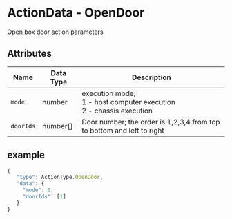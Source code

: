 # ActionData - OpenDoor

Open box door action parameters

## Attributes

| Name | Data Type | Description |
| --------- | -------- | ---------------------------------------------- |
| `mode` | number | execution mode;<br/>1 - host computer execution<br/>2 - chassis execution |
| `doorIds` | number[] | Door number; the order is 1,2,3,4 from top to bottom and left to right |

## example

```javascript
{
   "type": ActionType.OpenDoor,
   "data": {
     "mode": 1,
     "doorIds": [1]
   }
}
```

###
